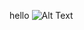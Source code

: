 hello
![Alt Text](https://gimg2.baidu.com/image_search/src=http%3A%2F%2Fpic36.nipic.com%2F20131125%2F8821914_130614127000_2.jpg&refer=http%3A%2F%2Fpic36.nipic.com&app=2002&size=f9999,10000&q=a80&n=0&g=0n&fmt=auto?sec=1650630323&t=409556410db824ceaa26d73073916c87)
